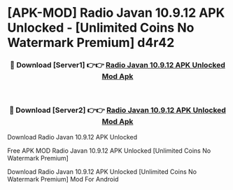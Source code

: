 # [APK-MOD] Radio Javan 10.9.12 APK Unlocked - [Unlimited Coins No Watermark Premium] d4r42



<div align="center">
<h3>🔴 Download [Server1] 👉👉 <a href="https://momento.my/?title=Radio_Javan_10.9.12_APK_Unlocked">Radio Javan 10.9.12 APK Unlocked Mod Apk</a></h3><br>

<h3>🔴 Download [Server2] 👉👉 <a href="https://momento.my/?title=Radio_Javan_10.9.12_APK_Unlocked">Radio Javan 10.9.12 APK Unlocked Mod Apk</a></h3>
</div>



Download Radio Javan 10.9.12 APK Unlocked 

Free APK MOD Radio Javan 10.9.12 APK Unlocked [Unlimited Coins No Watermark Premium]

Download Radio Javan 10.9.12 APK Unlocked [Unlimited Coins No Watermark Premium] Mod For Android
